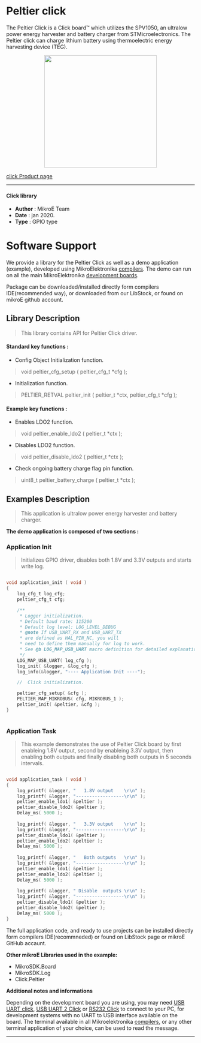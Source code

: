 
# Peltier click

The Peltier Click is a Click board™ which utilizes the SPV1050, an ultralow power energy harvester and battery charger from STMicroelectronics. The Peltier click can charge lithium battery using thermoelectric energy harvesting device (TEG).

<p align="center">
  <img src="https://download.mikroe.com/images/click_for_ide/peltier_click.png" height=300px>
</p>


[click Product page](https://www.mikroe.com/peltier-click)

---


#### Click library 

- **Author**        : MikroE Team
- **Date**          : jan 2020.
- **Type**          : GPIO type


# Software Support

We provide a library for the Peltier Click 
as well as a demo application (example), developed using MikroElektronika 
[compilers](https://shop.mikroe.com/compilers). 
The demo can run on all the main MikroElektronika [development boards](https://shop.mikroe.com/development-boards).

Package can be downloaded/installed directly form compilers IDE(recommended way), or downloaded from our LibStock, or found on mikroE github account. 

## Library Description

> This library contains API for Peltier Click driver.

#### Standard key functions :

- Config Object Initialization function.
> void peltier_cfg_setup ( peltier_cfg_t *cfg ); 
 
- Initialization function.
> PELTIER_RETVAL peltier_init ( peltier_t *ctx, peltier_cfg_t *cfg );


#### Example key functions :

- Enables LDO2 function.
> void peltier_enable_ldo2 ( peltier_t *ctx );
 
- Disables LDO2 function.
> void peltier_disable_ldo2 ( peltier_t *ctx );

- Check ongoing battery charge flag pin function.
> uint8_t peltier_battery_charge ( peltier_t *ctx );

## Examples Description
 
> This application is ultralow power energy harvester and battery charger.

**The demo application is composed of two sections :**

### Application Init 

> Initializes GPIO driver, disables both 1.8V and 3.3V outputs and starts write log.

```c

void application_init ( void )
{
    log_cfg_t log_cfg;
    peltier_cfg_t cfg;

    /** 
     * Logger initialization.
     * Default baud rate: 115200
     * Default log level: LOG_LEVEL_DEBUG
     * @note If USB_UART_RX and USB_UART_TX 
     * are defined as HAL_PIN_NC, you will 
     * need to define them manually for log to work. 
     * See @b LOG_MAP_USB_UART macro definition for detailed explanation.
     */
    LOG_MAP_USB_UART( log_cfg );
    log_init( &logger, &log_cfg );
    log_info(&logger, "---- Application Init ----");

    //  Click initialization.

    peltier_cfg_setup( &cfg );
    PELTIER_MAP_MIKROBUS( cfg, MIKROBUS_1 );
    peltier_init( &peltier, &cfg ); 
}
  
```

### Application Task

> This example demonstrates the use of Peltier Click board by first enableing 1.8V output, second 
  by enableing 3.3V output, then enabling both outputs and finally disabling both outputs in 5 seconds intervals. 

```c

void application_task ( void )
{
    log_printf( &logger, "   1.8V output    \r\n" );
    log_printf( &logger, "------------------\r\n" );
    peltier_enable_ldo1( &peltier );
    peltier_disable_ldo2( &peltier );
    Delay_ms( 5000 );
    
    log_printf( &logger, "   3.3V output    \r\n" );
    log_printf( &logger, "------------------\r\n" );
    peltier_disable_ldo1( &peltier );
    peltier_enable_ldo2( &peltier );
    Delay_ms( 5000 );
    
    log_printf( &logger, "   Both outputs   \r\n" );
    log_printf( &logger, "------------------\r\n" );
    peltier_enable_ldo1( &peltier );
    peltier_enable_ldo2( &peltier );
    Delay_ms( 5000 );
    
    log_printf( &logger, " Disable  outputs \r\n" );
    log_printf( &logger, "------------------\r\n" );
    peltier_disable_ldo1( &peltier );
    peltier_disable_ldo2( &peltier );
    Delay_ms( 5000 );
}

```

The full application code, and ready to use projects can be  installed directly form compilers IDE(recommneded) or found on LibStock page or mikroE GitHub accaunt.

**Other mikroE Libraries used in the example:** 

- MikroSDK.Board
- MikroSDK.Log
- Click.Peltier

**Additional notes and informations**

Depending on the development board you are using, you may need 
[USB UART click](https://shop.mikroe.com/usb-uart-click), 
[USB UART 2 Click](https://shop.mikroe.com/usb-uart-2-click) or 
[RS232 Click](https://shop.mikroe.com/rs232-click) to connect to your PC, for 
development systems with no UART to USB interface available on the board. The 
terminal available in all Mikroelektronika 
[compilers](https://shop.mikroe.com/compilers), or any other terminal application 
of your choice, can be used to read the message.



---
